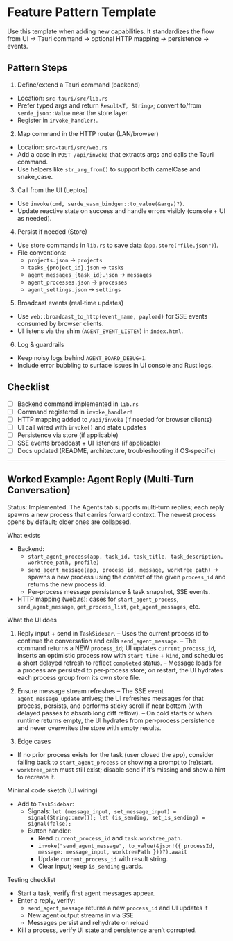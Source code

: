# Feature Pattern Template

Use this template when adding new capabilities. It standardizes the flow from UI → Tauri command → optional HTTP mapping → persistence → events.

## Pattern Steps

1) Define/extend a Tauri command (backend)
- Location: `src-tauri/src/lib.rs`
- Prefer typed args and return `Result<T, String>`; convert to/from `serde_json::Value` near the store layer.
- Register in `invoke_handler!`.

2) Map command in the HTTP router (LAN/browser)
- Location: `src-tauri/src/web.rs`
- Add a case in `POST /api/invoke` that extracts args and calls the Tauri command.
- Use helpers like `str_arg_from()` to support both camelCase and snake_case.

3) Call from the UI (Leptos)
- Use `invoke(cmd, serde_wasm_bindgen::to_value(&args)?)`.
- Update reactive state on success and handle errors visibly (console + UI as needed).

4) Persist if needed (Store)
- Use store commands in `lib.rs` to save data (`app.store("file.json")`).
- File conventions:
  - `projects.json` → `projects`
  - `tasks_{project_id}.json` → `tasks`
  - `agent_messages_{task_id}.json` → `messages`
  - `agent_processes.json` → `processes`
  - `agent_settings.json` → `settings`

5) Broadcast events (real‑time updates)
- Use `web::broadcast_to_http(event_name, payload)` for SSE events consumed by browser clients.
- UI listens via the shim (`AGENT_EVENT_LISTEN`) in `index.html`.

6) Log & guardrails
- Keep noisy logs behind `AGENT_BOARD_DEBUG=1`.
- Include error bubbling to surface issues in UI console and Rust logs.

## Checklist

- [ ] Backend command implemented in `lib.rs`
- [ ] Command registered in `invoke_handler!`
- [ ] HTTP mapping added to `/api/invoke` (if needed for browser clients)
- [ ] UI call wired with `invoke()` and state updates
- [ ] Persistence via store (if applicable)
- [ ] SSE events broadcast + UI listeners (if applicable)
- [ ] Docs updated (README, architecture, troubleshooting if OS‑specific)

---

## Worked Example: Agent Reply (Multi‑Turn Conversation)

Status: Implemented. The Agents tab supports multi‑turn replies; each reply spawns a new process that carries forward context. The newest process opens by default; older ones are collapsed.

What exists
- Backend:
  - `start_agent_process(app, task_id, task_title, task_description, worktree_path, profile)`
  - `send_agent_message(app, process_id, message, worktree_path)` → spawns a new process using the context of the given `process_id` and returns the new process id.
  - Per‑process message persistence & task snapshot, SSE events.
- HTTP mapping (web.rs): cases for `start_agent_process`, `send_agent_message`, `get_process_list`, `get_agent_messages`, etc.

What the UI does
1) Reply input + send in `TaskSidebar`.
– Uses the current process id to continue the conversation and calls `send_agent_message`.
– The command returns a NEW `process_id`; UI updates `current_process_id`, inserts an optimistic process row with `start_time` + `kind`, and schedules a short delayed refresh to reflect `completed` status.
– Message loads for a process are persisted to per‑process store; on restart, the UI hydrates each process group from its own store file.

2) Ensure message stream refreshes
– The SSE event `agent_message_update` arrives; the UI refreshes messages for that process, persists, and performs sticky scroll if near bottom (with delayed passes to absorb long diff reflow).
– On cold starts or when runtime returns empty, the UI hydrates from per‑process persistence and never overwrites the store with empty results.

3) Edge cases
- If no prior process exists for the task (user closed the app), consider falling back to `start_agent_process` or showing a prompt to (re)start.
- `worktree_path` must still exist; disable send if it’s missing and show a hint to recreate it.

Minimal code sketch (UI wiring)
- Add to `TaskSidebar`:
  - Signals: `let (message_input, set_message_input) = signal(String::new()); let (is_sending, set_is_sending) = signal(false);`
  - Button handler:
    - Read `current_process_id` and `task.worktree_path`.
    - `invoke("send_agent_message", to_value(&json!({ processId, message: message_input, worktreePath }))?).await`
    - Update `current_process_id` with result string.
    - Clear input; keep `is_sending` guards.

Testing checklist
- Start a task, verify first agent messages appear.
- Enter a reply, verify:
  - `send_agent_message` returns a new `process_id` and UI updates it
  - New agent output streams in via SSE
  - Messages persist and rehydrate on reload
- Kill a process, verify UI state and persistence aren’t corrupted.
